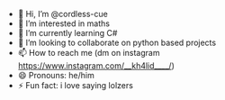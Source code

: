 - 👋 Hi, I’m @cordless-cue
- 👀 I’m interested in maths
- 🌱 I’m currently learning C#
- 💞️ I’m looking to collaborate on python based projects
- 📫 How to reach me (dm on instagram https://www.instagram.com/__kh4lid____/)
- 😄 Pronouns: he/him
- ⚡ Fun fact: i love saying lolzers

<!---
cordless-cue/cordless-cue is a ✨ special ✨ repository because its `README.md` (this file) appears on your GitHub profile.
You can click the Preview link to take a look at your changes.
--->
